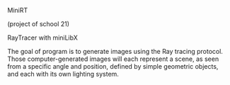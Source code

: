 MiniRT

(project of school 21)

RayTracer with miniLibX

The goal of program is to generate images using the Ray tracing protocol.  Those computer-generated images will each represent a scene, as seen from a specific angle and position, defined by simple geometric objects, and each with its own lighting system.
